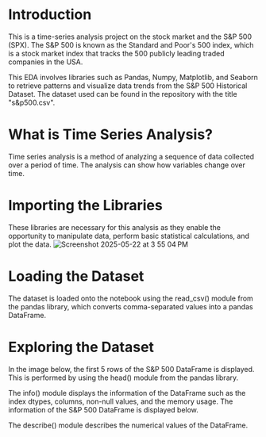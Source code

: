 # Introduction
This is a time-series analysis project on the stock market and the S&P 500 (SPX). The S&P 500 is known as the Standard and Poor's 500 index, which is a stock market index that tracks the 500 publicly leading traded companies in the USA. 

This EDA involves libraries such as Pandas, Numpy, Matplotlib, and Seaborn to retrieve patterns and visualize data trends from the S&P 500 Historical Dataset. The dataset used can be found in the repository with the title "s&p500.csv".

# What is Time Series Analysis?
Time series analysis is a method of analyzing a sequence of data collected over a period of time. The analysis can show how variables change over time. 

# Importing the Libraries
These libraries are necessary for this analysis as they enable the opportunity to manipulate data, perform basic statistical calculations, and plot the data.
![Screenshot 2025-05-22 at 3 55 04 PM](https://github.com/user-attachments/assets/985f19cd-e73a-49e0-870a-6695f305ef8a)

# Loading the Dataset
The dataset is loaded onto the notebook using the read_csv() module from the pandas library, which converts comma-separated values into a pandas DataFrame. 

# Exploring the Dataset
In the image below, the first 5 rows of the S&P 500 DataFrame is displayed. This is performed by using the head() module from the pandas library. 

The info() module displays the information of the DataFrame such as the index dtypes, columns, non-null values, and the memory usage. The information of the S&P 500 DataFrame is displayed below.

The describe() module describes the numerical values of the DataFrame. 
